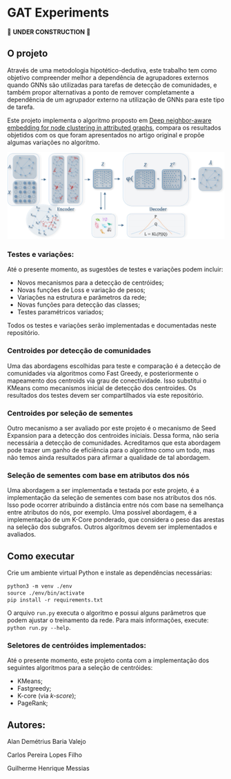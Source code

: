 # GAT Experiments

:construction: **UNDER CONSTRUCTION** :construction:

## O projeto

Através de uma metodologia hipotético-dedutiva, este trabalho tem como objetivo compreender melhor a dependência de agrupadores externos quando GNNs são utilizadas para tarefas de detecção de comunidades, e também propor alternativas a ponto de remover completamente a dependência de um agrupador externo na utilização de GNNs para este tipo de tarefa.

Este projeto implementa o algoritmo proposto em [Deep neighbor-aware embedding for node clustering in attributed graphs](https://www.sciencedirect.com/science/article/abs/pii/S0031320321004118), compara os resultados objetidos com os que foram apresentados no artigo original e propõe algumas variações no algoritmo.

![Estrutura do algoritmo proposto em "Deep neighbor-aware embedding for node clustering in attributed graphs"](./img/deep-neighbor-model-img.png)

### Testes e variações:

Até o presente momento, as sugestões de testes e variações podem incluir:

- Novos mecanismos para a detecção de centróides;
- Novas funções de Loss e variação de pesos;
- Variações na estrutura e parâmetros da rede;
- Novas funções para detecção das classes;
- Testes paramétricos variados;

Todos os testes e variações serão implementadas e documentadas neste repositório.

### Centroides por detecção de comunidades

Uma das abordagens escolhidas para teste e comparação é a detecção de comunidades via algoritmos como Fast Greedy, e posteriormente o mapeamento dos centroids via grau de conectividade. Isso substitui o KMeans como mecanismos inicial de detecção dos centroides. Os resultados dos testes devem ser compartilhados via este repositório.

### Centroides por seleção de sementes

Outro mecanismo a ser avaliado por este projeto é o mecanismo de Seed Expansion para a detecção dos centroides iniciais. Dessa forma, não seria necessária a detecção de comunidades. Acreditamos que esta abordagem pode trazer um ganho de eficiência para o algoritmo como um todo, mas não temos ainda resultados para afirmar a qualidade de tal abordagem.

### Seleção de sementes com base em atributos dos nós

Uma abordagem a ser implementada e testada por este projeto, é a implementação da seleção de sementes com base nos atributos dos nós. Isso pode ocorrer atribuindo a distância entre nós com base na semelhança entre atributos do nós, por exemplo. Uma possível abordagem, é a implementação de um K-Core ponderado, que considera o peso das arestas na seleção dos subgrafos. Outros algoritmos devem ser implementados e avaliados.

## Como executar

Crie um ambiente virtual Python e instale as dependências necessárias:

```
python3 -m venv ./env
source ./env/bin/activate
pip install -r requirements.txt
```

O arquivo `run.py` executa o algoritmo e possui alguns parâmetros que podem ajustar o treinamento da rede. Para mais informações, execute: `python run.py --help`.

### Seletores de centróides implementados:

Até o presente momento, este projeto conta com a implementação dos seguintes algoritmos para a seleção de centróides:

- KMeans;
- Fastgreedy;
- K-core (via _k-score_);
- PageRank;

## Autores:

Alan Demétrius Baria Valejo

Carlos Pereira Lopes Filho

Guilherme Henrique Messias
